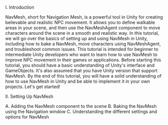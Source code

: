 I. Introduction

NavMesh, short for Navigation Mesh, is a powerful tool in Unity for creating believable and realistic NPC movement. It allows you to define walkable areas in your scene, and then use the NavMeshAgent component to move characters around the scene in a smooth and realistic way. In this tutorial, we will go over the basics of setting up and using NavMesh in Unity, including how to bake a NavMesh, move characters using NavMeshAgent, and troubleshoot common issues.
This tutorial is intended for beginner to intermediate Unity developers who want to learn how to use NavMesh to improve NPC movement in their games or applications. Before starting this tutorial, you should have a basic understanding of Unity's interface and GameObjects. It's also assumed that you have Unity version that support NavMesh.
By the end of this tutorial, you will have a solid understanding of how to use NavMesh in Unity and be able to implement it in your own projects. Let's get started!

II. Setting Up NavMesh

A. Adding the NavMesh component to the scene
B. Baking the NavMesh using the Navigation window
C. Understanding the different settings and options for NavMesh
